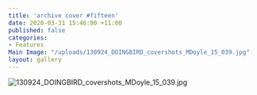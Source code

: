 ```yaml
---
title: 'archive cover #fifteen'
date: 2020-03-31 15:46:00 +11:00
published: false
categories:
- Features
Main Image: "/uploads/130924_DOINGBIRD_covershots_MDoyle_15_039.jpg"
layout: gallery
---
```


![130924_DOINGBIRD_covershots_MDoyle_15_039.jpg](/uploads/130924_DOINGBIRD_covershots_MDoyle_15_039.jpg)